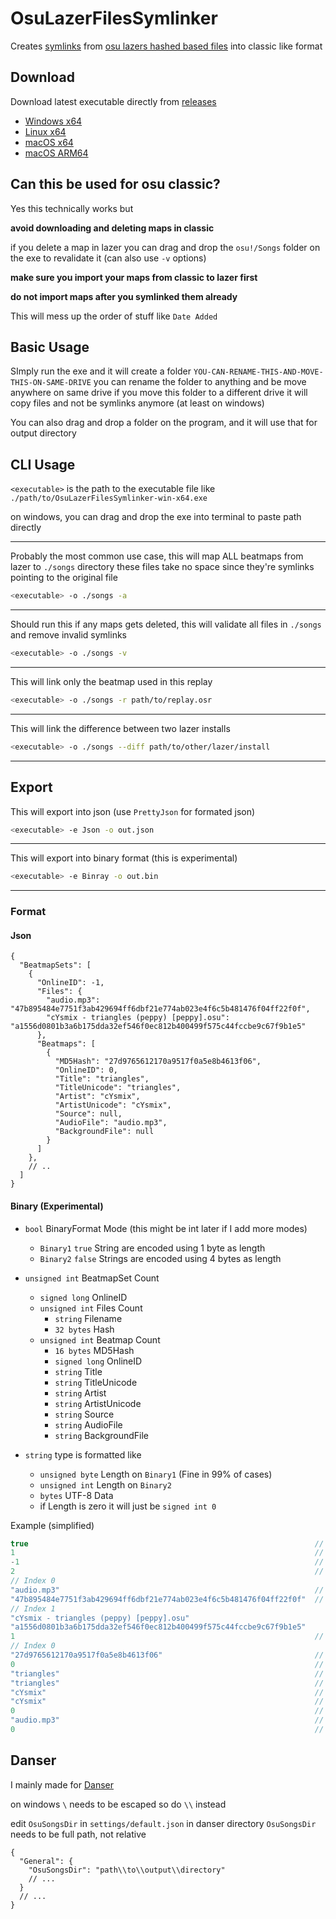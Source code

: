 # OsuLazerFilesSymlinker

Creates [symlinks](https://en.wikipedia.org/wiki/Symbolic_link)
from [osu lazers hashed based files](https://osu.ppy.sh/wiki/en/Client/Release_stream/Lazer/File_storage) into classic
like format

## Download

Download latest executable directly from
[releases](https://github.com/Ricky12Awesome/OsuLazerFilesSymlinker/releases/latest)

- [Windows x64](https://github.com/Ricky12Awesome/OsuLazerFilesSymlinker/releases/latest/download//OsuLazerFilesSymlinker-win-x64.exe)
- [Linux x64](https://github.com/Ricky12Awesome/OsuLazerFilesSymlinker/releases/latest/download//OsuLazerFilesSymlinker-linux-x64)
- [macOS x64](https://github.com/Ricky12Awesome/OsuLazerFilesSymlinker/releases/latest/download//OsuLazerFilesSymlinker-osx-x64)
- [macOS ARM64](https://github.com/Ricky12Awesome/OsuLazerFilesSymlinker/releases/latest/download//OsuLazerFilesSymlinker-osx-arm64)

## Can this be used for osu classic?

Yes this technically works but

**avoid downloading and deleting maps in classic**

if you delete a map in lazer you can drag and drop the `osu!/Songs` folder on the exe to revalidate it (can also use
`-v` options)

**make sure you import your maps from classic to lazer first**

**do not import maps after you symlinked them already**

This will mess up the order of stuff like `Date Added`

## Basic Usage

SImply run the exe and it will create a folder
`YOU-CAN-RENAME-THIS-AND-MOVE-THIS-ON-SAME-DRIVE`
you can rename the folder to anything and be move anywhere on same drive
if you move this folder to a different drive it will copy files and not be symlinks anymore (at least on windows)

You can also drag and drop a folder on the program, and it will use that for output directory

## CLI Usage

`<executable>` is the path to the executable file like `./path/to/OsuLazerFilesSymlinker-win-x64.exe`

on windows, you can drag and drop the exe into terminal to paste path directly

---
Probably the most common use case, this will map ALL beatmaps from lazer to `./songs` directory
these files take no space since they're symlinks pointing to the original file

```sh
<executable> -o ./songs -a
```

---
Should run this if any maps gets deleted, this will validate all files in `./songs` and remove invalid symlinks

```sh
<executable> -o ./songs -v
```

---
This will link only the beatmap used in this replay

```sh
<executable> -o ./songs -r path/to/replay.osr
```

---
This will link the difference between two lazer installs

```sh
<executable> -o ./songs --diff path/to/other/lazer/install
``` 

---

## Export

This will export into json (use `PrettyJson` for formated json)

```sh
<executable> -e Json -o out.json
```

---
This will export into binary format (this is experimental)

```sh
<executable> -e Binray -o out.bin
```

---

### Format

#### Json

```json5
{
  "BeatmapSets": [
    {
      "OnlineID": -1,
      "Files": {
        "audio.mp3": "47b895484e7751f3ab429694ff6dbf21e774ab023e4f6c5b481476f04ff22f0f",
        "cYsmix - triangles (peppy) [peppy].osu": "a1556d0801b3a6b175dda32ef546f0ec812b400499f575c44fccbe9c67f9b1e5"
      },
      "Beatmaps": [
        {
          "MD5Hash": "27d9765612170a9517f0a5e8b4613f06",
          "OnlineID": 0,
          "Title": "triangles",
          "TitleUnicode": "triangles",
          "Artist": "cYsmix",
          "ArtistUnicode": "cYsmix",
          "Source": null,
          "AudioFile": "audio.mp3",
          "BackgroundFile": null
        }
      ]
    },
    // ..
  ]
}
```

#### Binary (Experimental)
- `bool` BinaryFormat Mode (this might be int later if I add more modes)
    - `Binary1` `true` String are encoded using 1 byte as length
    - `Binary2` `false` Strings are encoded using 4 bytes as length
- `unsigned int` BeatmapSet Count
    - `signed long` OnlineID
    - `unsigned int` Files Count
        - `string` Filename
        - `32 bytes` Hash
    - `unsigned int` Beatmap Count
        - `16 bytes` MD5Hash
        - `signed long` OnlineID
        - `string` Title
        - `string` TitleUnicode
        - `string` Artist
        - `string` ArtistUnicode
        - `string` Source
        - `string` AudioFile
        - `string` BackgroundFile


- `string` type is formatted like
    - `unsigned byte` Length on `Binary1` (Fine in 99% of cases)
    - `unsigned int` Length on `Binary2`
    - `bytes` UTF-8 Data
    - if Length is zero it will just be `signed int 0`

Example (simplified)

```csharp
true                                                                // Mode
1                                                                   // BeatmapSet Count
-1                                                                  // OnlineID
2                                                                   // Files Count
// Index 0
"audio.mp3"                                                         // Filename
"47b895484e7751f3ab429694ff6dbf21e774ab023e4f6c5b481476f04ff22f0f"  // SHA256 Hash (encoded as 32 bytes not string)
// Index 1
"cYsmix - triangles (peppy) [peppy].osu"
"a1556d0801b3a6b175dda32ef546f0ec812b400499f575c44fccbe9c67f9b1e5"
1                                                                   // Beatmap Count
// Index 0
"27d9765612170a9517f0a5e8b4613f06"                                  // MD5Hash (encoded as 16 bytes not string)
0                                                                   // OnlineID
"triangles"                                                         // Title
"triangles"                                                         // TitleUnicode
"cYsmix"                                                            // Artist
"cYsmix"                                                            // ArtistUnicode
0                                                                   // Source
"audio.mp3"                                                         // AudioFile
0                                                                   // BackgroundFile
```

## Danser

I mainly made for [Danser](https://github.com/Wieku/danser-go)

on windows `\` needs to be escaped so do `\\` instead

edit `OsuSongsDir` in `settings/default.json` in danser directory
`OsuSongsDir` needs to be full path, not relative

```json5
{
  "General": {
    "OsuSongsDir": "path\\to\\output\\directory"
    // ...
  }
  // ...
}
```